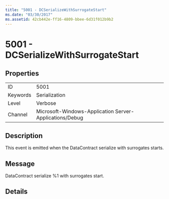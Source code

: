 ```yaml
---
title: "5001 - DCSerializeWithSurrogateStart"
ms.date: "03/30/2017"
ms.assetid: 42cb442e-ff16-4809-bbee-6d31f012b9b2
---
```

# 5001 - DCSerializeWithSurrogateStart
## Properties  


|||  
|-|-|  
|ID|5001|  
|Keywords|Serialization|  
|Level|Verbose|  
|Channel|Microsoft-Windows-Application Server-Applications/Debug|  

## Description  
 This event is emitted when the DataContract serialize with surrogates starts.  

## Message  
 DataContract serialize %1 with surrogates start.  

## Details
